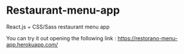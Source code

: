 # Restaurant-menu-app
React.js + CSS/Sass restaurant menu app

You can try it out opening the following link : https://restorano-menu-app.herokuapp.com/

